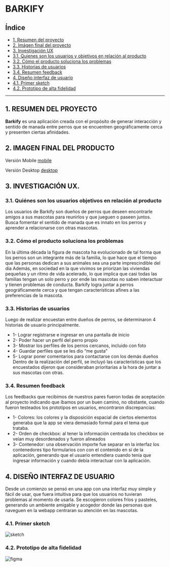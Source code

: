 # BARKIFY

## Índice

* [1. Resumen del proyecto](##1.-Resumen-del-proyecto)
* [2. Imágen final del proyecto](##2.-imagen-final-del-producto)
* [3. Investigación UX](##3.-investigación-ux)
* [3.1. Quienes son los usuarios y objetivos en relación al producto](###.3.1.-Quiénes-son-los-usuarios-objetivos-en-relación-al-producto)
* [3.2. Cómo el producto soluciona los problemas](###3.2.-Cómo-el-producto-soluciona-los-problemas)
* [3.3. Historias de usuarios](###3.3.-Historias-de-usuarios)
* [3.4. Resumen feedback](###3.4.-resumen-feedback)
* [4. Diseño interfaz de usuario](##4.-Diseño-interfaz-de-usuario)
* [4.1. Primer sketch](###4.1.-Primer-sketch)
* [4.2. Prototipo de alta fidelidad](###4.3.-Prototipo-de-alta-fidelidad)

***

## 1. RESUMEN DEL PROYECTO

**Barkify** es una aplicación creada con el propósito de generar interacción y sentido de manada entre perros que se encuentren geográficamente cerca y presenten ciertas afinidades.

## 2. IMAGEN FINAL DEL PRODUCTO

Versión Mobile
[mobile]( https://raw.githubusercontent.com/mcmacarena/SCL014-social-network/master/src/img/mobilae.png)

Versión Desktop
[desktop]( https://github.com/mcmacarena/SCL014-social-network/blob/master/src/img/desktop.png)


## 3. INVESTIGACIÓN UX.

### 3.1. Quiénes son los usuarios objetivos en relación al producto

Los usuarios de Barkify son dueños de perros que deseen encontrarle amigos a sus mascotas para reunirlos y que jueguen o paseen juntos. Busca fomentar el sentido de manada que es innato en los perros y aprender a relacionarse con otras mascotas.

### 3.2. Cómo el producto soluciona los problemas
En la última década la figura de mascota ha evolucionado de tal forma que los perros son un integrante más de la familia, lo que hace que el tiempo que las personas dedican a sus animales sea una parte imprescindible del día
Además, en sociedad en la que vivimos se priorizan las viviendas pequeñas y un ritmo de vida acelerado, lo que implica que casi todas las familias tengan un solo perro y por ende las mascotas no saben interactuar y tienen problemas de conducta. 
Barkify logra juntar a perros geográficamente cerca y que tengan características afines a las preferencias de la mascota.

### 3.3. Historias de usuarios

Luego de realizar encuestan entre dueños de perros, se determinaron 4 historias de usuario principalmente.
* 1- Lograr registrarse e ingresar en una pantalla de inicio
* 2- Poder hacer un perfil del perro propio
* 3- Mostrar los perfiles de los perros cercanos, incluido con foto
* 4- Guardar perfiles que se les dio “me gusta”
* 5- Lograr poner comentarios para contactarse con los demás dueños
Dentro de la realización del perfil, se incluyó las características que los encuestados dijeron que consideraban prioritarias a la hora de juntar a sus mascotas con otras.

### 3.4. Resumen feedback

Los feedbacks que recibimos de nuestros pares fueron todas de aceptación al proyecto indicando que íbamos por un buen camino, no obstante, cuando fueron testeados los prototipos en usuarios, encontraron discrepancias:
* 1- Colores: los colores y la disposición espacial de ciertos elementos generaba que la app se viera demasiado formal para el tema que trataba.
* 2- Orden de checkbox: al tener la información centrada los checkbox se veían muy desordenados y fueron alineados
* 3- Contenedor: una observación importe fue separar en la interfaz los contenedores tipo formularios con con el contenido en sí de la aplicación, generando que el usuario entendiera cuando tenía que ingresar información y cuando debía interactuar con la aplicación.



## 4. DISEÑO INTERFAZ DE USUARIO

Desde un comienzo se pensó en una app con una interfaz muy simple y fácil de usar, que fuera intuitiva para que los usuarios no tuvieran problemas al momento de usarla.
Se escogieron colores fríos y pasteles, generando un ambiente amigable y acogedor donde las personas que naveguen en la webapp centraran su atención en las mascotas.

### 4.1. Primer sketch
![sketch]( https://raw.githubusercontent.com/mcmacarena/SCL014-social-network/master/src/img/sketch.jpg) 

### 4.2. Prototipo de alta fidelidad

![figma]( https://raw.githubusercontent.com/mcmacarena/SCL014-social-network/master/src/img/prototipoalta.png)
